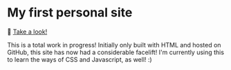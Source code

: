 # My first personal site

🔗 [Take a look!](https://melissaalasalmi.github.io/Personal_Site/)

This is a total work in progress! Initially only built with HTML and hosted on GitHub, this site has now had a considerable facelift! I'm currently using this to learn the ways of CSS and Javascript, as well! :)
